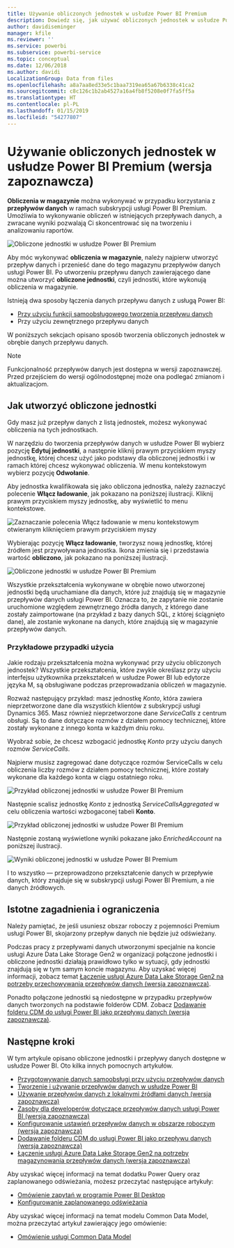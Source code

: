 ```yaml
---
title: Używanie obliczonych jednostek w usłudze Power BI Premium
description: Dowiedz się, jak używać obliczonych jednostek w usłudze Power BI Premium
author: davidiseminger
manager: kfile
ms.reviewer: ''
ms.service: powerbi
ms.subservice: powerbi-service
ms.topic: conceptual
ms.date: 12/06/2018
ms.author: davidi
LocalizationGroup: Data from files
ms.openlocfilehash: a8a7aa8ed33e5c1baa7319ea65a67b6338c41ca2
ms.sourcegitcommit: c8c126c1b2ab4527a16a4fb8f5208e0f7fa5ff5a
ms.translationtype: HT
ms.contentlocale: pl-PL
ms.lasthandoff: 01/15/2019
ms.locfileid: "54277807"
---
```

# <a name="using-computed-entities-on-power-bi-premium-preview"></a>Używanie obliczonych jednostek w usłudze Power BI Premium (wersja zapoznawcza)

**Obliczenia w magazynie** można wykonywać w przypadku korzystania z **przepływów danych** w ramach subskrypcji usługi Power BI Premium. Umożliwia to wykonywanie obliczeń w istniejących przepływach danych, a zwracane wyniki pozwalają Ci skoncentrować się na tworzeniu i analizowaniu raportów. 

![Obliczone jednostki w usłudze Power BI Premium](media/service-dataflows-computed-entities-premium/computed-entities-premium_00.png)

Aby móc wykonywać **obliczenia w magazynie**, należy najpierw utworzyć przepływ danych i przenieść dane do tego magazynu przepływów danych usługi Power BI. Po utworzeniu przepływu danych zawierającego dane można utworzyć **obliczone jednostki**, czyli jednostki, które wykonują obliczenia w magazynie. 

Istnieją dwa sposoby łączenia danych przepływu danych z usługą Power BI:

* [Przy użyciu funkcji samoobsługowego tworzenia przepływu danych](service-dataflows-create-use.md)
* Przy użyciu zewnętrznego przepływu danych

W poniższych sekcjach opisano sposób tworzenia obliczonych jednostek w obrębie danych przepływu danych.

> [!NOTE]
> Funkcjonalność przepływów danych jest dostępna w wersji zapoznawczej. Przed przejściem do wersji ogólnodostępnej może ona podlegać zmianom i aktualizacjom.


## <a name="how-to-create-computed-entities"></a>Jak utworzyć obliczone jednostki 

Gdy masz już przepływ danych z listą jednostek, możesz wykonywać obliczenia na tych jednostkach.

W narzędziu do tworzenia przepływów danych w usłudze Power BI wybierz pozycję **Edytuj jednostki**, a następnie kliknij prawym przyciskiem myszy jednostkę, której chcesz użyć jako podstawy dla obliczonej jednostki i w ramach której chcesz wykonywać obliczenia. W menu kontekstowym wybierz pozycję **Odwołanie**.

Aby jednostka kwalifikowała się jako obliczona jednostka, należy zaznaczyć polecenie **Włącz ładowanie**, jak pokazano na poniższej ilustracji. Kliknij prawym przyciskiem myszy jednostkę, aby wyświetlić to menu kontekstowe.

![Zaznaczanie polecenia Włącz ładowanie w menu kontekstowym otwieranym kliknięciem prawym przyciskiem myszy](media/service-dataflows-computed-entities-premium/computed-entities-premium_01.png)

Wybierając pozycję **Włącz ładowanie**, tworzysz nową jednostkę, której źródłem jest przywoływana jednostka. Ikona zmienia się i przedstawia wartość **obliczono**, jak pokazano na poniższej ilustracji.

![Obliczone jednostki w usłudze Power BI Premium](media/service-dataflows-computed-entities-premium/computed-entities-premium_00.png)

Wszystkie przekształcenia wykonywane w obrębie nowo utworzonej jednostki będą uruchamiane dla danych, które już znajdują się w magazynie przepływów danych usługi Power BI. Oznacza to, że zapytanie nie zostanie uruchomione względem zewnętrznego źródła danych, z którego dane zostały zaimportowane (na przykład z bazy danych SQL, z której ściągnięto dane), ale zostanie wykonane na danych, które znajdują się w magazynie przepływów danych.

### <a name="example-use-cases"></a>Przykładowe przypadki użycia
Jakie rodzaju przekształcenia można wykonywać przy użyciu obliczonych jednostek? Wszystkie przekształcenia, które zwykle określasz przy użyciu interfejsu użytkownika przekształceń w usłudze Power BI lub edytorze języka M, są obsługiwane podczas przeprowadzania obliczeń w magazynie. 

Rozważ następujący przykład: masz jednostkę *Konto*, która zawiera nieprzetworzone dane dla wszystkich klientów z subskrypcji usługi Dynamics 365. Masz również nieprzetworzone dane *ServiceCalls* z centrum obsługi. Są to dane dotyczące rozmów z działem pomocy technicznej, które zostały wykonane z innego konta w każdym dniu roku.

Wyobraź sobie, że chcesz wzbogacić jednostkę *Konto* przy użyciu danych rozmów *ServiceCalls*. 

Najpierw musisz zagregować dane dotyczące rozmów ServiceCalls w celu obliczenia liczby rozmów z działem pomocy technicznej, które zostały wykonane dla każdego konta w ciągu ostatniego roku. 

![Przykład obliczonej jednostki w usłudze Power BI Premium](media/service-dataflows-computed-entities-premium/computed-entities-premium_02.png)

Następnie scalisz jednostkę *Konto* z jednostką *ServiceCallsAggregated* w celu obliczenia wartości wzbogaconej tabeli **Konto**.

![Przykład obliczonej jednostki w usłudze Power BI Premium](media/service-dataflows-computed-entities-premium/computed-entities-premium_03.png)

Następnie zostaną wyświetlone wyniki pokazane jako *EnrichedAccount* na poniższej ilustracji.

![Wyniki obliczonej jednostki w usłudze Power BI Premium](media/service-dataflows-computed-entities-premium/computed-entities-premium_04.png)

I to wszystko — przeprowadzono przekształcenie danych w przepływie danych, który znajduje się w subskrypcji usługi Power BI Premium, a nie danych źródłowych.

## <a name="considerations-and-limitations"></a>Istotne zagadnienia i ograniczenia

Należy pamiętać, że jeśli usuniesz obszar roboczy z pojemności Premium usługi Power BI, skojarzony przepływ danych nie będzie już odświeżany. 

Podczas pracy z przepływami danych utworzonymi specjalnie na koncie usługi Azure Data Lake Storage Gen2 w organizacji połączone jednostki i obliczone jednostki działają prawidłowo tylko w sytuacji, gdy jednostki znajdują się w tym samym koncie magazynu. Aby uzyskać więcej informacji, zobacz temat [Łączenie usługi Azure Data Lake Storage Gen2 na potrzeby przechowywania przepływów danych (wersja zapoznawcza)](service-dataflows-connect-azure-data-lake-storage-gen2.md).

Ponadto połączone jednostki są niedostępne w przypadku przepływów danych tworzonych na podstawie folderów CDM. Zobacz [Dodawanie folderu CDM do usługi Power BI jako przepływu danych (wersja zapoznawcza)](service-dataflows-add-cdm-folder.md).

## <a name="next-steps"></a>Następne kroki

W tym artykule opisano obliczone jednostki i przepływy danych dostępne w usłudze Power BI. Oto kilka innych pomocnych artykułów.

* [Przygotowywanie danych samoobsługi przy użyciu przepływów danych](service-dataflows-overview.md)
* [Tworzenie i używanie przepływów danych w usłudze Power BI](service-dataflows-create-use.md)
* [Używanie przepływów danych z lokalnymi źródłami danych (wersja zapoznawcza)](service-dataflows-on-premises-gateways.md)
* [Zasoby dla deweloperów dotyczące przepływów danych usługi Power BI (wersja zapoznawcza)](service-dataflows-developer-resources.md)
* [Konfigurowanie ustawień przepływów danych w obszarze roboczym (wersja zapoznawcza)](service-dataflows-configure-workspace-storage-settings.md)
* [Dodawanie folderu CDM do usługi Power BI jako przepływu danych (wersja zapoznawcza)](service-dataflows-add-cdm-folder.md)
* [Łączenie usługi Azure Data Lake Storage Gen2 na potrzeby magazynowania przepływów danych (wersja zapoznawcza)](service-dataflows-connect-azure-data-lake-storage-gen2.md)

Aby uzyskać więcej informacji na temat dodatku Power Query oraz zaplanowanego odświeżania, możesz przeczytać następujące artykuły:
* [Omówienie zapytań w programie Power BI Desktop](desktop-query-overview.md)
* [Konfigurowanie zaplanowanego odświeżania](refresh-scheduled-refresh.md)

Aby uzyskać więcej informacji na temat modelu Common Data Model, można przeczytać artykuł zawierający jego omówienie:
* [Omówienie usługi Common Data Model](https://docs.microsoft.com/powerapps/common-data-model/overview)

